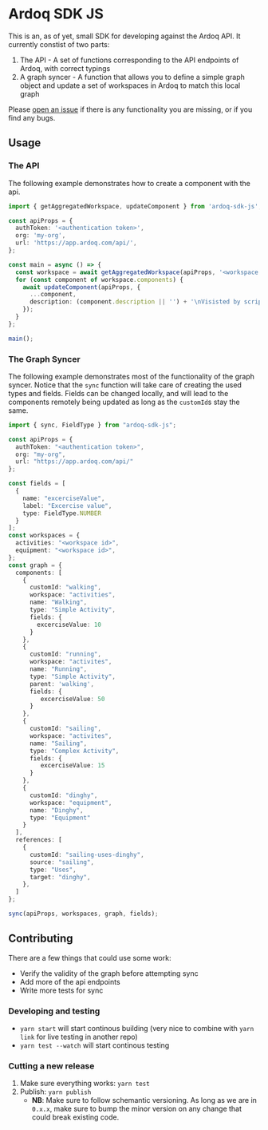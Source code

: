 # Ardoq SDK JS

This is an, as of yet, small SDK for developing against the Ardoq API.
It currently constist of two parts:

1.  The API - A set of functions corresponding to the API endpoints of Ardoq,
    with correct typings
2.  A graph syncer - A function that allows you to define a simple graph object
    and update a set of workspaces in Ardoq to match this local graph

Please [open an issue](https://github.com/ardoq/ardoq-sdk-js/issues/new) if
there is any functionality you are missing, or if you find any bugs.

## Usage

### The API

The following example demonstrates how to create a component with the api.

```typescript
import { getAggregatedWorkspace, updateComponent } from 'ardoq-sdk-js';

const apiProps = {
  authToken: '<authentication token>',
  org: 'my-org',
  url: 'https://app.ardoq.com/api/',
};

const main = async () => {
  const workspace = await getAggregatedWorkspace(apiProps, '<workspace id>');
  for (const component of workspace.components) {
    await updateComponent(apiProps, {
      ...component,
      description: (component.description || '') + '\nVisisted by script',
    });
  }
};

main();
```

### The Graph Syncer

The following example demonstrates most of the functionality of the graph
syncer. Notice that the `sync` function will take care of creating the used
types and fields. Fields can be changed locally, and will lead to the components
remotely being updated as long as the `customId`s stay the same.

```typescript
import { sync, FieldType } from "ardoq-sdk-js";

const apiProps = {
  authToken: "<authentication token>",
  org: "my-org",
  url: "https://app.ardoq.com/api/"
};

const fields = [
  {
    name: "excerciseValue",
    label: "Excercise value",
    type: FieldType.NUMBER
  }
];
const workspaces = {
  activities: "<workspace id>",
  equipment: "<workspace id>",
};
const graph = {
  components: [
    {
      customId: "walking",
      workspace: "activities",
      name: "Walking",
      type: "Simple Activity",
      fields: {
        excerciseValue: 10
      }
    },
    {
      customId: "running",
      workspace: "activites",
      name: "Running",
      type: "Simple Activity",
      parent: 'walking',
      fields: {
         excerciseValue: 50
      }
    },
    {
      customId: "sailing",
      workspace: "activites",
      name: "Sailing",
      type: "Complex Activity",
      fields: {
         excerciseValue: 15
      }
    },
    {
      customId: "dinghy",
      workspace: "equipment",
      name: "Dinghy",
      type: "Equipment"
    }
  ],
  references: [
    {
      customId: "sailing-uses-dinghy",
      source: "sailing",
      type: "Uses",
      target: "dinghy",
    },
  ]
};

sync(apiProps, workspaces, graph, fields);
```

## Contributing

There are a few things that could use some work:

- Verify the validity of the graph before attempting sync
- Add more of the api endpoints
- Write more tests for sync

### Developing and testing

- `yarn start` will start continous building (very nice to combine with
  `yarn link` for live testing in another repo)
- `yarn test --watch` will start continous testing

### Cutting a new release

1.  Make sure everything works: `yarn test`
2.  Publish: `yarn publish`
    - **NB**: Make sure to follow schemantic versioning. As long as we are in
      `0.x.x`, make sure to bump the minor version on any change that could break
      existing code.
